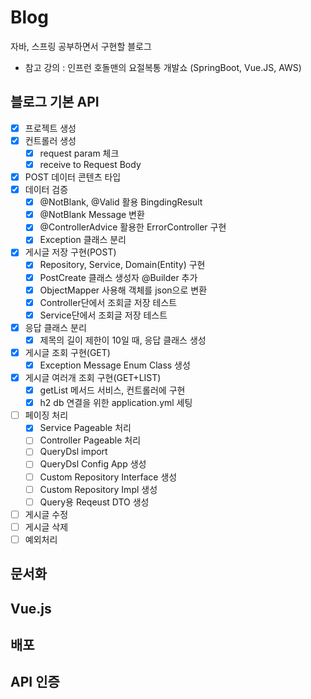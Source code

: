 # Blog
자바, 스프링 공부하면서 구현할 블로그
- 참고 강의 : 인프런 호돌맨의 요절복통 개발쇼 (SpringBoot, Vue.JS, AWS)

## 블로그 기본 API
- [x] 프로젝트 생성
- [x] 컨트롤러 생성
    - [x] request param 체크
    - [x] receive to Request Body
- [x] POST 데이터 콘텐츠 타입
- [x] 데이터 검증
  - [x] @NotBlank, @Valid 활용 BingdingResult
  - [x] @NotBlank Message 변환
  - [x] @ControllerAdvice 활용한 ErrorController 구현
   - [x] Exception 클래스 분리
- [x] 게시글 저장 구현(POST)
  - [x] Repository, Service, Domain(Entity) 구현
  - [x] PostCreate 클래스 생성자 @Builder 추가
  - [x] ObjectMapper 사용해 객체를 json으로 변환
  - [x] Controller단에서 조회글 저장 테스트
  - [x] Service단에서 조회글 저장 테스트
- [x] 응답 클래스 분리
  - [x] 제목의 길이 제한이 10일 때, 응답 클래스 생성
- [x] 게시글 조회 구현(GET)
  - [x] Exception Message Enum Class 생성
- [x] 게시글 여러개 조회 구현(GET+LIST)
  - [x] getList 메서드 서비스, 컨트롤러에 구현
  - [x] h2 db 연결을 위한 application.yml 세팅
- [ ] 페이징 처리
  - [x] Service Pageable 처리
  - [ ] Controller Pageable 처리
  - [ ] QueryDsl import
  - [ ] QueryDsl Config App 생성
  - [ ] Custom Repository Interface 생성
  - [ ] Custom Repository Impl 생성
  - [ ] Query용 Reqeust DTO 생성
- [ ] 게시글 수정
- [ ] 게시글 삭제
- [ ] 예외처리

## 문서화

## Vue.js

## 배포

## API 인증